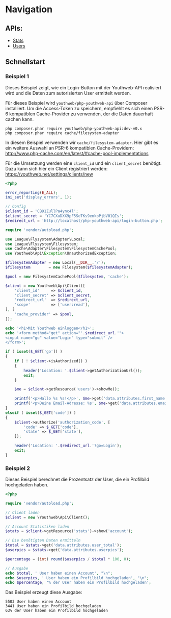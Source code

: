 # Navigation

## APIs:

* [Stats](resource_stats.md)
* [Users](resource_users.md)

## Schnellstart

### Beispiel 1

Dieses Beispiel zeigt, wie ein Login-Button mit der Youthweb-API realisiert wird und die Daten zum autorisierten User ermittelt werden.

Für dieses Beispiel wird `youthweb/php-youthweb-api` über Composer installiert. Um die Access-Token zu speichern, empfiehlt es sich einen PSR-6 kompatiblen Cache-Provider zu verwenden, der die Daten dauerhaft cachen kann.

```
php composer.phar require youthweb/php-youthweb-api:dev-v0.x
php composer.phar require cache/filesystem-adapter
```

In diesem Beispiel verwenden wir `cache/filesystem-adapter`. Hier gibt es ein weitere Auswahl an PSR-6 kompatiblen Cache-Providern: http://www.php-cache.com/en/latest/#cache-pool-implementations

Für die Umsetzung werden eine `client_id` und ein `client_secret` benötigt. Dazu kann sich hier ein Client registriert werden: https://youthweb.net/settings/clients/new

```php
<?php

error_reporting(E_ALL);
ini_set('display_errors', 1);

// Config
$client_id = 'CB91ZullPa4ync4l';
$client_secret = 'YC7CXuDXX9pF5SeTKs9enkoPjbV01QIs';
$redirect_url = 'http://localhost/php-youthweb-api/login-button.php';

require 'vendor/autoload.php';

use League\Flysystem\Adapter\Local;
use League\Flysystem\Filesystem;
use Cache\Adapter\Filesystem\FilesystemCachePool;
use Youthweb\Api\Exception\UnauthorizedException;

$filesystemAdapter = new Local(__DIR__.'/');
$filesystem        = new Filesystem($filesystemAdapter);

$pool = new FilesystemCachePool($filesystem, 'cache');

$client = new Youthweb\Api\Client([
    'client_id'     => $client_id,
    'client_secret' => $client_secret,
    'redirect_url'  => $redirect_url,
    'scope'         => ['user:read'],
], [
    'cache_provider' => $pool,
]);

echo '<h1>Mit Youthweb einloggen</h1>';
echo '<form method="get" action="'.$redirect_url.'">
<input name="go" value="Login" type="submit" />
</form>';

if ( isset($_GET['go']) )
{
    if ( ! $client->isAuthorized() )
    {
        header('Location: '.$client->getAuthorizationUrl());
        exit;
    }

    $me = $client->getResource('users')->showMe();

    printf('<p>Hallo %s %s!</p>', $me->get('data.attributes.first_name'), $me->get('data.attributes.last_name'));
    printf('<p>Deine Email-Adresse: %s', $me->get('data.attributes.email'));
}
elseif ( isset($_GET['code']) )
{
    $client->authorize('authorization_code', [
        'code' => $_GET['code'],
        'state' => $_GET['state'],
    ]);

    header('Location: '.$redirect_url.'?go=Login');
    exit;
}
```

### Beispiel 2

Dieses Beispiel berechnet die Prozentsatz der User, die ein Profilbild hochgeladen haben.

```php
<?php

require 'vendor/autoload.php';

// Client laden
$client = new \Youthweb\Api\Client();

// Account Statistiken laden
$stats = $client->getResource('stats')->show('account');

// Die benötigten Daten ermitteln
$total = $stats->get('data.attributes.user_total');
$userpics = $stats->get('data.attributes.userpics');

$percentage = (int) round($userpics / $total * 100, 0);

// Ausgabe
echo $total, ' User haben einen Account', "\n";
echo $userpics, ' User haben ein Profilbild hochgeladen', "\n";
echo $percentage, '% der User haben ein Profilbild hochgeladen';
```

Das Beispiel erzeugt diese Ausgabe:

```
5503 User haben einen Account
3441 User haben ein Profilbild hochgeladen
63% der User haben ein Profilbild hochgeladen
```
